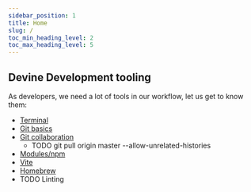 ```yaml
---
sidebar_position: 1
title: Home
slug: /
toc_min_heading_level: 2
toc_max_heading_level: 5
---
```


## Devine Development tooling

As developers, we need a lot of tools in our workflow, let us get to know them:

- [Terminal](terminal-01)
- [Git basics](category/git---basics)
- [Git collaboration](category/git---collaboration)
  - TODO git pull origin master --allow-unrelated-histories
- [Modules/npm](category/modules)
- [Vite](vite-01-intro)
- [Homebrew](homebrew-01-intro)
- TODO Linting
